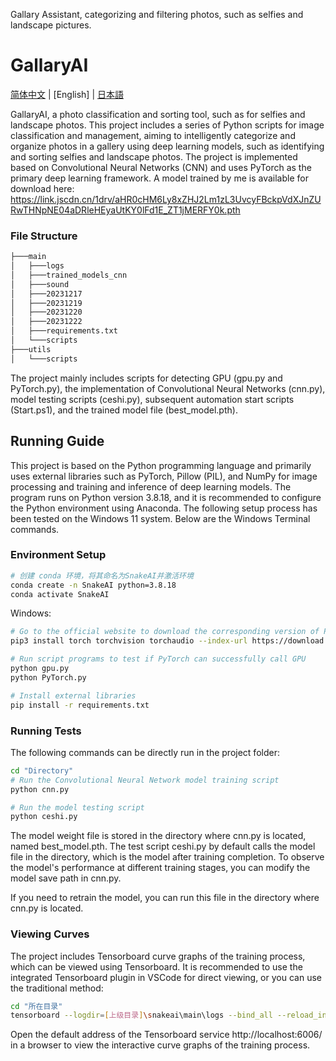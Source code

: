 Gallary Assistant, categorizing and filtering photos, such as selfies and landscape pictures.


# GallaryAI

[简体中文](README-CN.md) | [English] | [日本語](README_JA.md)

GallaryAI, a photo classification and sorting tool, such as for selfies and landscape photos. This project includes a series of Python scripts for image classification and management, aiming to intelligently categorize and organize photos in a gallery using deep learning models, such as identifying and sorting selfies and landscape photos. The project is implemented based on Convolutional Neural Networks (CNN) and uses PyTorch as the primary deep learning framework. A model trained by me is available for download here: https://link.jscdn.cn/1drv/aHR0cHM6Ly8xZHJ2Lm1zL3UvcyFBckpVdXJnZURwTHNpNE04aDRleHEyaUtKY0lFd1E_ZT1jMERFY0k.pth

### File Structure

```bash
├───main
│   ├───logs
│   ├───trained_models_cnn
│   ├───sound
│   ├───20231217
│   ├───20231219
│   ├───20231220
│   ├───20231222
│   ├───requirements.txt
│   └───scripts
├───utils
│   └───scripts
```

The project mainly includes scripts for detecting GPU (gpu.py and PyTorch.py), the implementation of Convolutional Neural Networks (cnn.py), model testing scripts (ceshi.py), subsequent automation start scripts (Start.ps1), and the trained model file (best_model.pth).

## Running Guide
This project is based on the Python programming language and primarily uses external libraries such as PyTorch, Pillow (PIL), and NumPy for image processing and training and inference of deep learning models. The program runs on Python version 3.8.18, and it is recommended to configure the Python environment using Anaconda. The following setup process has been tested on the Windows 11 system. Below are the Windows Terminal commands.

### Environment Setup
```bash
# 创建 conda 环境，将其命名为SnakeAI并激活环境
conda create -n SnakeAI python=3.8.18
conda activate SnakeAI
```


Windows:

```bash 
# Go to the official website to download the corresponding version of PyTorch. Manual installation of the full version of PyTorch is required for GPU training
pip3 install torch torchvision torchaudio --index-url https://download.pytorch.org/whl/cu121

# Run script programs to test if PyTorch can successfully call GPU
python gpu.py
python PyTorch.py

# Install external libraries
pip install -r requirements.txt
```

### Running Tests

The following commands can be directly run in the project folder:

```bash
cd "Directory"
# Run the Convolutional Neural Network model training script
python cnn.py

# Run the model testing script
python ceshi.py
```

The model weight file is stored in the directory where cnn.py is located, named best_model.pth. The test script ceshi.py by default calls the model file in the directory, which is the model after training completion. To observe the model's performance at different training stages, you can modify the model save path in cnn.py.

If you need to retrain the model, you can run this file in the directory where cnn.py is located.

### Viewing Curves
The project includes Tensorboard curve graphs of the training process, which can be viewed using Tensorboard. It is recommended to use the integrated Tensorboard plugin in VSCode for direct viewing, or you can use the traditional method:

```bash
cd "所在目录"
tensorboard --logdir=[上级目录]\snakeai\main\logs --bind_all --reload_interval 60
```

Open the default address of the Tensorboard service http://localhost:6006/ in a browser to view the interactive curve graphs of the training process.
